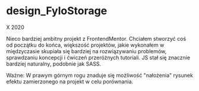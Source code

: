 # design_FyloStorage

X 2020

Nieco bardziej ambitny projekt z FrontendMentor. Chciałem stworzyć coś od początku do końca, większość projektów, jakie wykonałem w międzyczasie skupiała się bardziej na  rozwiązywaniu problemów, sprawdzaniu koncepcji i ćwiczeń przeróżnych tutoriali. JS stał się znacznie bardziej naturalny, podobnie jak SASS.

Ważne: W prawym górnym rogu znaduje się możliwość "nałożenia" rysunek efektu zamierzonego na projekt w celu porównania.
